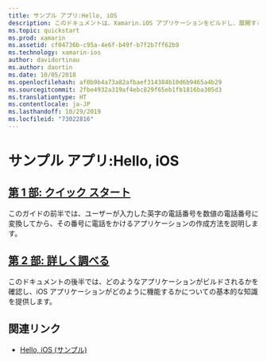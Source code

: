 ```yaml
---
title: サンプル アプリ:Hello, iOS
description: このドキュメントは、Xamarin.iOS アプリケーションをビルドし、展開する方法を理解するために必要なツールと概念を紹介するガイドにリンクされています。
ms.topic: quickstart
ms.prod: xamarin
ms.assetid: cf04736b-c95a-4e6f-b49f-b7f2b7ff62b9
ms.technology: xamarin-ios
author: davidortinau
ms.author: daortin
ms.date: 10/05/2018
ms.openlocfilehash: af0b9b4a73a82afbaef314384b10d6b9465a4b29
ms.sourcegitcommit: 2fbe4932a319af4ebc829f65eb1fb1816ba305d3
ms.translationtype: HT
ms.contentlocale: ja-JP
ms.lasthandoff: 10/29/2019
ms.locfileid: "73022816"
---
```

# <a name="sample-app-hello-ios"></a>サンプル アプリ:Hello, iOS

## <a name="part-1-quickstartiosget-startedhello-ioshello-ios-quickstartmd"></a>[第 1 部: クイック スタート](~/ios/get-started/hello-ios/hello-ios-quickstart.md)

このガイドの前半では、ユーザーが入力した英字の電話番号を数値の電話番号に変換してから、その番号に電話をかけるアプリケーションの作成方法を説明します。

## <a name="part-2-deep-diveiosget-startedhello-ioshello-ios-deepdivemd"></a>[第 2 部: 詳しく調べる](~/ios/get-started/hello-ios/hello-ios-deepdive.md)

このドキュメントの後半では、どのようなアプリケーションがビルドされるかを確認し、iOS アプリケーションがどのように機能するかについての基本的な知識を提供します。

## <a name="related-links"></a>関連リンク

- [Hello, iOS (サンプル)](https://docs.microsoft.com/samples/xamarin/ios-samples/hello-ios)
